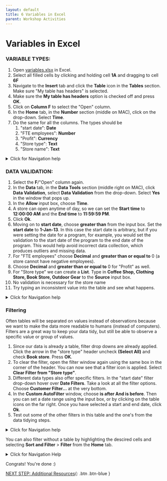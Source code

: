 ```yaml
---
layout: default
title: 6 Variables in Excel
parent: Workshop Activities
---
```


# Variables in Excel

### VARIABLE TYPES:
1. Open [variables.xlsx](data\variables.xlsx) in Excel.
2. Select all filled cells by clicking and holding cell **1A** and dragging to cell **6F**
3. Navigate to the **Insert** tab and click the **Table** icon in the **Tables** section. Make sure "My table has headers" is selected.
4. Make sure the **My table has headers** option is checked off and press **OK**.
5. Click on **Column F** to select the "Open" column.
6. In the **Home** tab, in the **Number** section (middle on MAC), click on the drop-down. Select **Time**.
7. Do the same for all the columns. The types should be
    1. "start date": **Date**
    2. "FTE employees": **Number**
    3. "Profit": **Currency**
    4. "Store type": **Text**
    5. "Store name": **Text**

<details>
<summary>Click for Navigation help</summary>
<iframe src="images\variables-in-excel-types.mp4" width="560" height="315" frameborder="0" allow="accelerometer; clipboard-write; encrypted-media; gyroscope; picture-in-picture" allowfullscreen></iframe>
</details>

### DATA VALIDATION:
1. Select the **F**/"Open" column again.
2. In the **Data** tab, in the **Data Tools** section (middle right on MAC), click **Data Validation**, select **Data Validation** from the drop-down. Select **Yes** in the window that pops up.
3. In the **Allow** input box, choose **Time**.
4. A store can open anytime of day, so we can set the **Start time** to **12:00:00 AM** and the **End time** to **11:59:59 PM**.
5. Click **Ok**.
6. Moving on to **start date**, choose **greater than** from the input box. Set the **start date** to **1-Jan-13**. In this case the start date is arbitrary, but if you were setting the date for a program, for example, you would set the validation to the start date of the program to the end date of the program. This would help avoid incorrect data collection, which produces outliers and missing data. 
7. For "FTE employees" choose **Decimal** and **greater than or equal to** 0 (a store cannot have negative employees).
8. Choose **Decimal** and **greater than or equal to** 0 for "Profit" as well. 
9. For "Store type" we can create a **List**. Type in **Coffee Shop, Clothing Store, Book Store, Outdoor Gear** to the **Source** input box.
10. No validation is necessary for the store name
11. Try typing an inconsistent value into the table and see what happens.

<details>
<summary>Click for Navigation help</summary>
<iframe src="images\variables-in-excel-data-validation.mp4" width="560" height="315" frameborder="0" allow="accelerometer; clipboard-write; encrypted-media; gyroscope; picture-in-picture" allowfullscreen></iframe>
</details>

### Filtering
Often tables will be separated on values instead of observations because we want to make the data more readable to humans (instead of computers). Filters are a great way to keep your data tidy, but still be able to observe a specific value or group of values.

1. Since our data is already a table, filter drop downs are already applied. Click the arrow in the "store type" header uncheck **(Select All)** and check **Book store**. Press **OK**.
2. To clear the filter, open the filter window again using the same box in the corner of the header. You can now see that a filter icon is applied. Select **Clear Filter from "Store type"**.
3. Different data types also offer specific filters. In the "start date" filter drop-down hover over **Date Filters**. Take a look at all the filter options. Choose **Customer Filter...** at the very bottom.
4. In the **Custom AutoFilter** window, choose **is after And is before**. Then you can set a date range using the input box, or by clicking on the table icons on the far right. Once you have selected a start and end date, click **Ok**.
5. Test out some of the other filters in this table and the one's from the data tidying steps.

<details>
<summary>Click for Navigation help</summary>
<iframe src="images\variables-in-excel-filter-table.mp4" width="560" height="315" frameborder="0" allow="accelerometer; clipboard-write; encrypted-media; gyroscope; picture-in-picture" allowfullscreen></iframe>
</details>

You can also filter without a table by highlighting the descired cells and selecting **Sort and Filter** > **Filter** from the **Home** tab.

<details>
<summary>Click for Navigation Help</summary>
<iframe src="images\variables-in-excel-filter-without-table.mp4" width="560" height="315" frameborder="0" allow="accelerometer; clipboard-write; encrypted-media; gyroscope; picture-in-picture" allowfullscreen></iframe>
</details>

Congrats! You're done :)

[NEXT STEP: Additional Resources](additional-resources.md){: .btn .btn-blue }